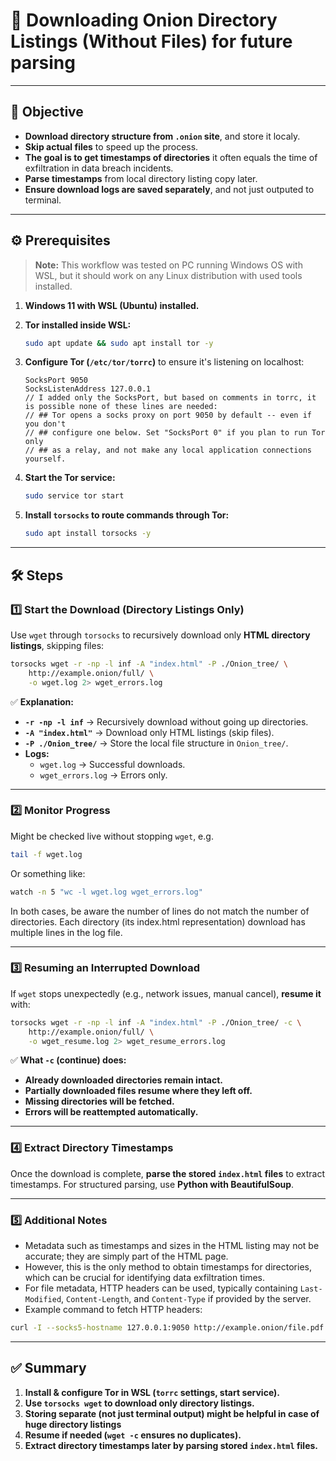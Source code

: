 # **📝 Downloading Onion Directory Listings (Without Files) for future parsing**

---

## **📌 Objective**

- **Download directory structure from `.onion` site**, and store it localy.
- **Skip actual files** to speed up the process.
- **The goal is to get timestamps of directories** it often equals the time of exfiltration in data breach incidents.
- **Parse timestamps** from local directory listing copy later.
- **Ensure download logs are saved separately**, and not just outputed to terminal.

---

## **⚙️ Prerequisites**

> **Note:** This workflow was tested on PC running Windows OS with WSL, but it should work on any Linux distribution with used tools installed.

1. **Windows 11 with WSL (Ubuntu) installed.**
2. **Tor installed inside WSL:**

   ```bash
   sudo apt update && sudo apt install tor -y
   ```

3. **Configure Tor (`/etc/tor/torrc`)** to ensure it's listening on localhost:

   ```plaintext
   SocksPort 9050
   SocksListenAddress 127.0.0.1
   // I added only the SocksPort, but based on comments in torrc, it is possible none of these lines are needed:
   // ## Tor opens a socks proxy on port 9050 by default -- even if you don't
   // ## configure one below. Set "SocksPort 0" if you plan to run Tor only
   // ## as a relay, and not make any local application connections yourself.
   ```

4. **Start the Tor service:**

   ```bash
   sudo service tor start
   ```

5. **Install `torsocks` to route commands through Tor:**

   ```bash
   sudo apt install torsocks -y
   ```

---

## **🛠 Steps**

### **1️⃣ Start the Download (Directory Listings Only)**

Use `wget` through `torsocks` to recursively download only **HTML directory listings**, skipping files:

```bash
torsocks wget -r -np -l inf -A "index.html" -P ./Onion_tree/ \
    http://example.onion/full/ \
    -o wget.log 2> wget_errors.log
```

✅ **Explanation:**

- **`-r -np -l inf`** → Recursively download without going up directories.
- **`-A "index.html"`** → Download only HTML listings (skip files).
- **`-P ./Onion_tree/`** → Store the local file structure in `Onion_tree/`.
- **Logs:**  
  - `wget.log` → Successful downloads.  
  - `wget_errors.log` → Errors only.

---

### **2️⃣ Monitor Progress**

Might be checked live without stopping `wget`, e.g.

```bash
tail -f wget.log
```

Or something like:

```bash
watch -n 5 "wc -l wget.log wget_errors.log"
```

In both cases, be aware the number of lines do not match the number of directories.
Each directory (its index.html representation) download has multiple lines in the log file.

---

### **3️⃣ Resuming an Interrupted Download**

If `wget` stops unexpectedly (e.g., network issues, manual cancel), **resume it** with:

```bash
torsocks wget -r -np -l inf -A "index.html" -P ./Onion_tree/ -c \
    http://example.onion/full/ \
    -o wget_resume.log 2> wget_resume_errors.log
```

✅ **What `-c` (continue) does:**

- **Already downloaded directories remain intact.**
- **Partially downloaded files resume where they left off.**
- **Missing directories will be fetched.**
- **Errors will be reattempted automatically.**

---

### **4️⃣ Extract Directory Timestamps**

Once the download is complete, **parse the stored `index.html` files** to extract timestamps.
For structured parsing, use **Python with BeautifulSoup**.

---

### **5️⃣ Additional Notes**

- Metadata such as timestamps and sizes in the HTML listing may not be accurate; they are simply part of the HTML page.
- However, this is the only method to obtain timestamps for directories, which can be crucial for identifying data exfiltration times.
- For file metadata, HTTP headers can be used, typically containing `Last-Modified`, `Content-Length`, and `Content-Type` if provided by the server.
- Example command to fetch HTTP headers:

 ```bash
 curl -I --socks5-hostname 127.0.0.1:9050 http://example.onion/file.pdf
 ```

---

## **✅ Summary**

1. **Install & configure Tor in WSL (`torrc` settings, start service).**
2. **Use `torsocks wget` to download only directory listings.**
3. **Storing separate (not just terminal output) might be helpful in case of huge directory listings**
4. **Resume if needed (`wget -c` ensures no duplicates).**
5. **Extract directory timestamps later by parsing stored `index.html` files.**
